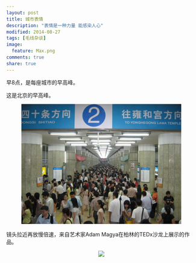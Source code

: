 ```yaml
---
layout: post
title: 城市表情
description: "表情是一种力量 能感染人心"
modified: 2014-08-27
tags: [毛线杂谈]
image:
  feature: Max.png
comments: true
share: true
---
```


早8点，是每座城市的早高峰。

这是北京的早高峰。

<div style="text-align:center">
    <figure>
        <a><img src="/images/blog/8am-in-beijing.jpg"/></a>
    </figure>
</div>

镜头拉近再放慢倍速，来自艺术家Adam Magya在柏林的TEDx沙龙上展示的作品。

<div style="text-align:center">
    <figure>
        <a><img src="/images/blog/slowly-faces-in-beijing-subway.gif"/></a>
    </figure>
</div>

